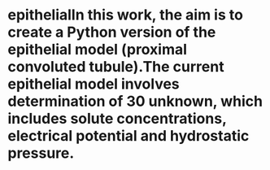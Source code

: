 # epithelialIn this work, the aim is to create a Python version of the epithelial model (proximal convoluted tubule).The current epithelial model involves determination of 30 unknown, which includes solute concentrations, electrical potential and hydrostatic pressure.
